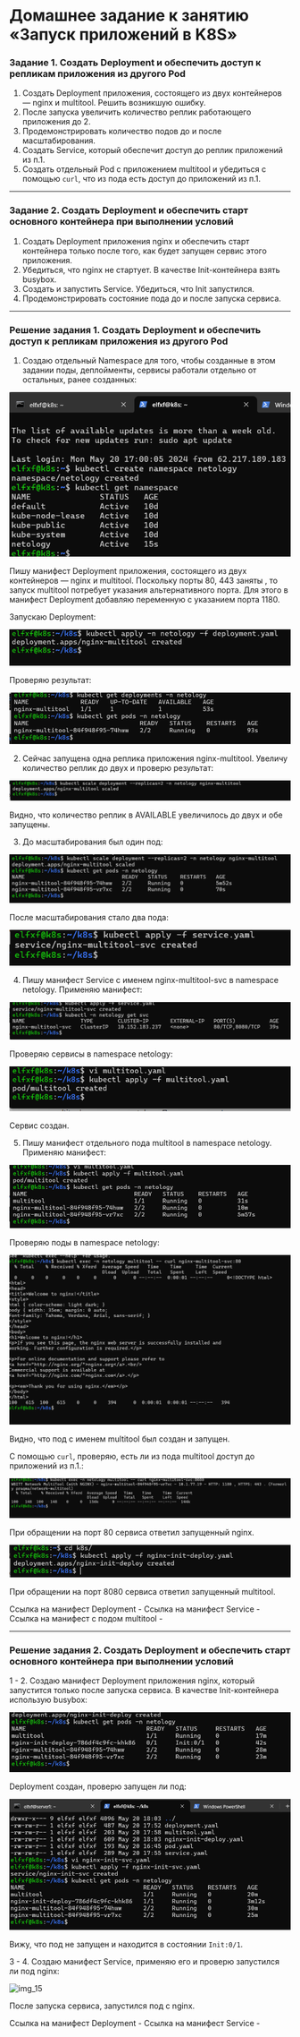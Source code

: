 
# Домашнее задание к занятию «Запуск приложений в K8S»

### Задание 1. Создать Deployment и обеспечить доступ к репликам приложения из другого Pod

1. Создать Deployment приложения, состоящего из двух контейнеров — nginx и multitool. Решить возникшую ошибку.
2. После запуска увеличить количество реплик работающего приложения до 2.
3. Продемонстрировать количество подов до и после масштабирования.
4. Создать Service, который обеспечит доступ до реплик приложений из п.1.
5. Создать отдельный Pod с приложением multitool и убедиться с помощью `curl`, что из пода есть доступ до приложений из п.1.

------

### Задание 2. Создать Deployment и обеспечить старт основного контейнера при выполнении условий

1. Создать Deployment приложения nginx и обеспечить старт контейнера только после того, как будет запущен сервис этого приложения.
2. Убедиться, что nginx не стартует. В качестве Init-контейнера взять busybox.
3. Создать и запустить Service. Убедиться, что Init запустился.
4. Продемонстрировать состояние пода до и после запуска сервиса.

------

### Решение задания 1. Создать Deployment и обеспечить доступ к репликам приложения из другого Pod

1. Создаю отдельный Namespace для того, чтобы созданные в этом задании поды, деплойменты, сервисы работали отдельно от остальных, ранее созданных:

![img_1](IMG/task1.png)

Пишу манифест Deployment приложения, состоящего из двух контейнеров — nginx и multitool. Поскольку  порты 80, 443  заняты , то запуск multitool потребует указания альтернативного порта. Для этого в манифест Deployment добавляю переменную с указанием порта 1180.


Запускаю Deployment:

![img_2](IMG/task2.png)

Проверяю результат:

![img_3](IMG/task3.png)

2. Сейчас запущена одна реплика приложения nginx-multitool. Увеличу количество реплик до двух и проверю результат:

![img_4](IMG/task4.png)

Видно, что количество реплик в AVAILABLE увеличилось до двух и обе запущены.

3. До масштабирования  был один под:

![img_5](IMG/task5.png)

После масштабирования стало два пода:

![img_6](IMG/task6.png)

4. Пишу манифест Service с именем nginx-multitool-svc в namespace netology. Применяю манифест:

![img_7](IMG/task7.png)


Проверяю сервисы в namespace netology:

![img_8](IMG/task8.png)

Сервис создан.

5. Пишу манифест отдельного пода multitool в namespace netology. Применяю манифест:

![img_9](IMG/task9.png)

Проверяю поды в namespace netology:

![img_10](IMG/task10.png)

Видно, что под с именем multitool был создан и запущен.

С помощью `curl`, проверяю, есть ли из пода multitool доступ до приложений из п.1.:

![img_11](IMG/task11.png)

При обращении на порт 80 сервиса ответил запущенный nginx.

![img_12](IMG/task12.png)

При обращении на порт 8080 сервиса ответил запущенный multitool.

Ссылка на манифест Deployment -
Ссылка на манифест Service - 
Ссылка на манифест с подом multitool - 

---

### Решение задания 2. Создать Deployment и обеспечить старт основного контейнера при выполнении условий

1 - 2. Создаю манифест Deployment приложения nginx, который запустится только после запуска сервиса. В качестве Init-контейнера использую busybox:

![img_13](IMG/task13.png)

Deployment создан, проверю запущен ли под:

![img_14](IMG/task14.png)

Вижу, что под не запущен и находится в состоянии `Init:0/1`.


3 - 4. Создаю манифест Service, применяю его и проверю запустился ли под nginx:

![img_15](IMG/task15.png)

После запуска сервиса, запустился под с nginx.

Ссылка на манифест Deployment - 
Ссылка на манифест Service - 